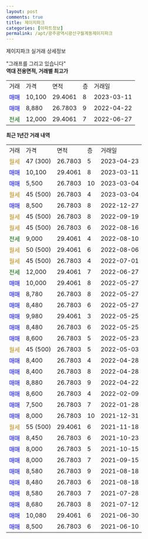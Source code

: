 ```yaml
---
layout: post
comments: true
title: 제이지파크
categories: [아파트정보]
permalink: /apt/광주광역시광산구월계동제이지파크
---
```


제이지파크 실거래 상세정보

<script type="text/javascript">
  google.charts.load('current', {'packages':['line', 'corechart']});
  google.charts.setOnLoadCallback(drawChart);

  function drawChart() {
    var data = new google.visualization.DataTable();
    data.addColumn('date', '거래일');
    data.addColumn('number', "매매");
    data.addColumn('number', "전세");
    data.addColumn('number', "전매");

    data.addRows([[new Date(Date.parse("2023-04-23")), null, null, null], [new Date(Date.parse("2023-03-11")), 10100, null, null], [new Date(Date.parse("2023-03-04")), 5500, null, null], [new Date(Date.parse("2023-03-04")), null, null, null], [new Date(Date.parse("2022-12-27")), 8500, null, null], [new Date(Date.parse("2022-09-19")), null, null, null], [new Date(Date.parse("2022-08-16")), null, null, null], [new Date(Date.parse("2022-08-10")), null, 9000, null], [new Date(Date.parse("2022-08-06")), null, null, null], [new Date(Date.parse("2022-07-01")), null, null, null], [new Date(Date.parse("2022-06-27")), null, 12000, null], [new Date(Date.parse("2022-05-27")), 10000, null, null], [new Date(Date.parse("2022-05-27")), 8780, null, null], [new Date(Date.parse("2022-05-27")), 8480, null, null], [new Date(Date.parse("2022-05-25")), 9980, null, null], [new Date(Date.parse("2022-05-25")), 8480, null, null], [new Date(Date.parse("2022-05-23")), 8600, null, null], [new Date(Date.parse("2022-05-03")), null, null, null], [new Date(Date.parse("2022-04-28")), 8400, null, null], [new Date(Date.parse("2022-04-28")), 8400, null, null], [new Date(Date.parse("2022-04-22")), 8880, null, null], [new Date(Date.parse("2022-02-09")), 8600, null, null], [new Date(Date.parse("2022-01-28")), 7500, null, null], [new Date(Date.parse("2021-12-31")), 8000, null, null], [new Date(Date.parse("2021-11-18")), null, null, null], [new Date(Date.parse("2021-10-23")), 8450, null, null], [new Date(Date.parse("2021-10-15")), 8000, null, null], [new Date(Date.parse("2021-09-15")), 8000, null, null], [new Date(Date.parse("2021-08-18")), 8580, null, null], [new Date(Date.parse("2021-08-18")), 8480, null, null], [new Date(Date.parse("2021-07-28")), 8580, null, null], [new Date(Date.parse("2021-07-12")), 8680, null, null], [new Date(Date.parse("2021-06-30")), 10080, null, null], [new Date(Date.parse("2021-06-10")), 8500, null, null]]);

    var options = {
      hAxis: {
        format: 'yyyy/MM/dd'
      },    
      lineWidth: 0,
      pointsVisible: true,    
      title: '최근 1년간 유형별 실거래가 분포',
      legend: { position: 'bottom' }
    };

    var formatter = new google.visualization.NumberFormat({pattern:'###,###'} );
    formatter.format(data, 1);
    formatter.format(data, 2);
    
    setTimeout(function() {
        var chart = new google.visualization.LineChart(document.getElementById('columnchart_material'));
        chart.draw(data, (options));
        document.getElementById('loading').style.display = 'none';
    }, 200);
  }
</script>


<div id="loading" style="z-index:20; display: block; margin-left: 0px">"그래프를 그리고 있습니다"</div>
<div id="columnchart_material" style="width: 95%; margin-left: 0px; display: block"></div>
<!-- contents start -->
<b>역대 전용면적, 거래별 최고가</b>
<table class="sortable">
    <tr>
      <td>거래</td>
      <td>가격</td>
      <td>면적</td>
      <td>층</td>
      <td>거래일</td>
    </tr>
        <tr>
          <td><a style="color: blue">매매</a></td>
          <td>10,100</td>
          <td>29.4061</td>
          <td>8</td>
          <td>2023-03-11</td>
        </tr>            <tr>
          <td><a style="color: blue">매매</a></td>
          <td>8,880</td>
          <td>26.7803</td>
          <td>9</td>
          <td>2022-04-22</td>
        </tr>        
        <tr>
              <td><a style="color: darkgreen">전세</a></td>
              <td>12,000</td>
              <td>29.4061</td>
              <td>7</td>
              <td>2022-06-27</td>
            </tr>        
    
</table>

<b>최근 1년간 거래 내역</b>

<table class="sortable">
    <tr>
      <td>거래</td>
      <td>가격</td>
      <td>면적</td>
      <td>층</td>
      <td>거래일</td>
    </tr>
    <tr>
      <td><a style="color: darkgoldenrod">월세</a></td>
      <td>47 (300)</td>
      <td>26.7803</td>
      <td>5</td>
      <td>2023-04-23</td>
    </tr>          <tr>
      <td><a style="color: blue">매매</a></td>
      <td>10,100</td>
      <td>29.4061</td>
      <td>8</td>
      <td>2023-03-11</td>
    </tr>          <tr>
      <td><a style="color: blue">매매</a></td>
      <td>5,500</td>
      <td>26.7803</td>
      <td>10</td>
      <td>2023-03-04</td>
    </tr>          <tr>
      <td><a style="color: darkgoldenrod">월세</a></td>
      <td>45 (500)</td>
      <td>26.7803</td>
      <td>4</td>
      <td>2023-03-04</td>
    </tr>          <tr>
      <td><a style="color: blue">매매</a></td>
      <td>8,500</td>
      <td>26.7803</td>
      <td>8</td>
      <td>2022-12-27</td>
    </tr>          <tr>
      <td><a style="color: darkgoldenrod">월세</a></td>
      <td>45 (500)</td>
      <td>26.7803</td>
      <td>8</td>
      <td>2022-09-19</td>
    </tr>          <tr>
      <td><a style="color: darkgoldenrod">월세</a></td>
      <td>45 (500)</td>
      <td>26.7803</td>
      <td>6</td>
      <td>2022-08-16</td>
    </tr>          <tr>
      <td><a style="color: darkgreen">전세</a></td>
      <td>9,000</td>
      <td>29.4061</td>
      <td>4</td>
      <td>2022-08-10</td>
    </tr>          <tr>
      <td><a style="color: darkgoldenrod">월세</a></td>
      <td>50 (500)</td>
      <td>29.4061</td>
      <td>6</td>
      <td>2022-08-06</td>
    </tr>          <tr>
      <td><a style="color: darkgoldenrod">월세</a></td>
      <td>45 (500)</td>
      <td>26.7803</td>
      <td>4</td>
      <td>2022-07-01</td>
    </tr>          <tr>
      <td><a style="color: darkgreen">전세</a></td>
      <td>12,000</td>
      <td>29.4061</td>
      <td>7</td>
      <td>2022-06-27</td>
    </tr>          <tr>
      <td><a style="color: blue">매매</a></td>
      <td>10,000</td>
      <td>29.4061</td>
      <td>8</td>
      <td>2022-05-27</td>
    </tr>          <tr>
      <td><a style="color: blue">매매</a></td>
      <td>8,780</td>
      <td>26.7803</td>
      <td>8</td>
      <td>2022-05-27</td>
    </tr>          <tr>
      <td><a style="color: blue">매매</a></td>
      <td>8,480</td>
      <td>26.7803</td>
      <td>6</td>
      <td>2022-05-27</td>
    </tr>          <tr>
      <td><a style="color: blue">매매</a></td>
      <td>9,980</td>
      <td>29.4061</td>
      <td>3</td>
      <td>2022-05-25</td>
    </tr>          <tr>
      <td><a style="color: blue">매매</a></td>
      <td>8,480</td>
      <td>26.7803</td>
      <td>6</td>
      <td>2022-05-25</td>
    </tr>          <tr>
      <td><a style="color: blue">매매</a></td>
      <td>8,600</td>
      <td>26.7803</td>
      <td>5</td>
      <td>2022-05-23</td>
    </tr>          <tr>
      <td><a style="color: darkgoldenrod">월세</a></td>
      <td>45 (500)</td>
      <td>26.7803</td>
      <td>5</td>
      <td>2022-05-03</td>
    </tr>          <tr>
      <td><a style="color: blue">매매</a></td>
      <td>8,400</td>
      <td>26.7803</td>
      <td>4</td>
      <td>2022-04-28</td>
    </tr>          <tr>
      <td><a style="color: blue">매매</a></td>
      <td>8,400</td>
      <td>26.7803</td>
      <td>8</td>
      <td>2022-04-28</td>
    </tr>          <tr>
      <td><a style="color: blue">매매</a></td>
      <td>8,880</td>
      <td>26.7803</td>
      <td>9</td>
      <td>2022-04-22</td>
    </tr>          <tr>
      <td><a style="color: blue">매매</a></td>
      <td>8,600</td>
      <td>26.7803</td>
      <td>4</td>
      <td>2022-02-09</td>
    </tr>          <tr>
      <td><a style="color: blue">매매</a></td>
      <td>7,500</td>
      <td>26.7803</td>
      <td>7</td>
      <td>2022-01-28</td>
    </tr>          <tr>
      <td><a style="color: blue">매매</a></td>
      <td>8,000</td>
      <td>26.7803</td>
      <td>10</td>
      <td>2021-12-31</td>
    </tr>          <tr>
      <td><a style="color: darkgoldenrod">월세</a></td>
      <td>55 (500)</td>
      <td>29.4061</td>
      <td>6</td>
      <td>2021-11-18</td>
    </tr>          <tr>
      <td><a style="color: blue">매매</a></td>
      <td>8,450</td>
      <td>26.7803</td>
      <td>6</td>
      <td>2021-10-23</td>
    </tr>          <tr>
      <td><a style="color: blue">매매</a></td>
      <td>8,000</td>
      <td>26.7803</td>
      <td>5</td>
      <td>2021-10-15</td>
    </tr>          <tr>
      <td><a style="color: blue">매매</a></td>
      <td>8,000</td>
      <td>26.7803</td>
      <td>7</td>
      <td>2021-09-15</td>
    </tr>          <tr>
      <td><a style="color: blue">매매</a></td>
      <td>8,580</td>
      <td>26.7803</td>
      <td>9</td>
      <td>2021-08-18</td>
    </tr>          <tr>
      <td><a style="color: blue">매매</a></td>
      <td>8,480</td>
      <td>26.7803</td>
      <td>6</td>
      <td>2021-08-18</td>
    </tr>          <tr>
      <td><a style="color: blue">매매</a></td>
      <td>8,580</td>
      <td>26.7803</td>
      <td>7</td>
      <td>2021-07-28</td>
    </tr>          <tr>
      <td><a style="color: blue">매매</a></td>
      <td>8,680</td>
      <td>26.7803</td>
      <td>8</td>
      <td>2021-07-12</td>
    </tr>          <tr>
      <td><a style="color: blue">매매</a></td>
      <td>10,080</td>
      <td>29.4061</td>
      <td>6</td>
      <td>2021-06-30</td>
    </tr>          <tr>
      <td><a style="color: blue">매매</a></td>
      <td>8,500</td>
      <td>26.7803</td>
      <td>6</td>
      <td>2021-06-10</td>
    </tr>      </table>
<!-- contents end -->    

